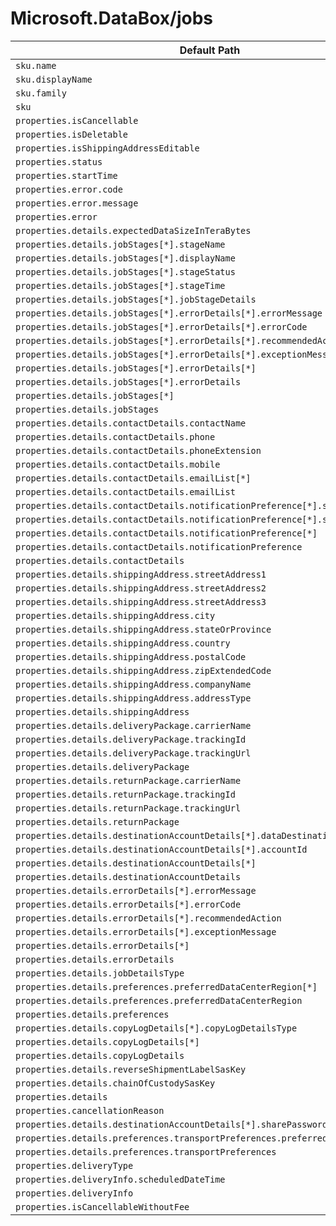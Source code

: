 # Microsoft.DataBox/jobs

| Default Path | Alias |
|---|---|
| `sku.name` | `Microsoft.Databox/jobs/sku.name` |
| `sku.displayName` | `Microsoft.Databox/jobs/sku.displayName` |
| `sku.family` | `Microsoft.Databox/jobs/sku.family` |
| `sku` | `Microsoft.Databox/jobs/sku` |
| `properties.isCancellable` | `Microsoft.Databox/jobs/isCancellable` |
| `properties.isDeletable` | `Microsoft.Databox/jobs/isDeletable` |
| `properties.isShippingAddressEditable` | `Microsoft.Databox/jobs/isShippingAddressEditable` |
| `properties.status` | `Microsoft.Databox/jobs/status` |
| `properties.startTime` | `Microsoft.Databox/jobs/startTime` |
| `properties.error.code` | `Microsoft.Databox/jobs/error.code` |
| `properties.error.message` | `Microsoft.Databox/jobs/error.message` |
| `properties.error` | `Microsoft.Databox/jobs/error` |
| `properties.details.expectedDataSizeInTeraBytes` | `Microsoft.Databox/jobs/details.expectedDataSizeInTeraBytes` |
| `properties.details.jobStages[*].stageName` | `Microsoft.Databox/jobs/details.jobStages[*].stageName` |
| `properties.details.jobStages[*].displayName` | `Microsoft.Databox/jobs/details.jobStages[*].displayName` |
| `properties.details.jobStages[*].stageStatus` | `Microsoft.Databox/jobs/details.jobStages[*].stageStatus` |
| `properties.details.jobStages[*].stageTime` | `Microsoft.Databox/jobs/details.jobStages[*].stageTime` |
| `properties.details.jobStages[*].jobStageDetails` | `Microsoft.Databox/jobs/details.jobStages[*].jobStageDetails` |
| `properties.details.jobStages[*].errorDetails[*].errorMessage` | `Microsoft.Databox/jobs/details.jobStages[*].errorDetails[*].errorMessage` |
| `properties.details.jobStages[*].errorDetails[*].errorCode` | `Microsoft.Databox/jobs/details.jobStages[*].errorDetails[*].errorCode` |
| `properties.details.jobStages[*].errorDetails[*].recommendedAction` | `Microsoft.Databox/jobs/details.jobStages[*].errorDetails[*].recommendedAction` |
| `properties.details.jobStages[*].errorDetails[*].exceptionMessage` | `Microsoft.Databox/jobs/details.jobStages[*].errorDetails[*].exceptionMessage` |
| `properties.details.jobStages[*].errorDetails[*]` | `Microsoft.Databox/jobs/details.jobStages[*].errorDetails[*]` |
| `properties.details.jobStages[*].errorDetails` | `Microsoft.Databox/jobs/details.jobStages[*].errorDetails` |
| `properties.details.jobStages[*]` | `Microsoft.Databox/jobs/details.jobStages[*]` |
| `properties.details.jobStages` | `Microsoft.Databox/jobs/details.jobStages` |
| `properties.details.contactDetails.contactName` | `Microsoft.Databox/jobs/details.contactDetails.contactName` |
| `properties.details.contactDetails.phone` | `Microsoft.Databox/jobs/details.contactDetails.phone` |
| `properties.details.contactDetails.phoneExtension` | `Microsoft.Databox/jobs/details.contactDetails.phoneExtension` |
| `properties.details.contactDetails.mobile` | `Microsoft.Databox/jobs/details.contactDetails.mobile` |
| `properties.details.contactDetails.emailList[*]` | `Microsoft.Databox/jobs/details.contactDetails.emailList[*]` |
| `properties.details.contactDetails.emailList` | `Microsoft.Databox/jobs/details.contactDetails.emailList` |
| `properties.details.contactDetails.notificationPreference[*].stageName` | `Microsoft.Databox/jobs/details.contactDetails.notificationPreference[*].stageName` |
| `properties.details.contactDetails.notificationPreference[*].sendNotification` | `Microsoft.Databox/jobs/details.contactDetails.notificationPreference[*].sendNotification` |
| `properties.details.contactDetails.notificationPreference[*]` | `Microsoft.Databox/jobs/details.contactDetails.notificationPreference[*]` |
| `properties.details.contactDetails.notificationPreference` | `Microsoft.Databox/jobs/details.contactDetails.notificationPreference` |
| `properties.details.contactDetails` | `Microsoft.Databox/jobs/details.contactDetails` |
| `properties.details.shippingAddress.streetAddress1` | `Microsoft.Databox/jobs/details.shippingAddress.streetAddress1` |
| `properties.details.shippingAddress.streetAddress2` | `Microsoft.Databox/jobs/details.shippingAddress.streetAddress2` |
| `properties.details.shippingAddress.streetAddress3` | `Microsoft.Databox/jobs/details.shippingAddress.streetAddress3` |
| `properties.details.shippingAddress.city` | `Microsoft.Databox/jobs/details.shippingAddress.city` |
| `properties.details.shippingAddress.stateOrProvince` | `Microsoft.Databox/jobs/details.shippingAddress.stateOrProvince` |
| `properties.details.shippingAddress.country` | `Microsoft.Databox/jobs/details.shippingAddress.country` |
| `properties.details.shippingAddress.postalCode` | `Microsoft.Databox/jobs/details.shippingAddress.postalCode` |
| `properties.details.shippingAddress.zipExtendedCode` | `Microsoft.Databox/jobs/details.shippingAddress.zipExtendedCode` |
| `properties.details.shippingAddress.companyName` | `Microsoft.Databox/jobs/details.shippingAddress.companyName` |
| `properties.details.shippingAddress.addressType` | `Microsoft.Databox/jobs/details.shippingAddress.addressType` |
| `properties.details.shippingAddress` | `Microsoft.Databox/jobs/details.shippingAddress` |
| `properties.details.deliveryPackage.carrierName` | `Microsoft.Databox/jobs/details.deliveryPackage.carrierName` |
| `properties.details.deliveryPackage.trackingId` | `Microsoft.Databox/jobs/details.deliveryPackage.trackingId` |
| `properties.details.deliveryPackage.trackingUrl` | `Microsoft.Databox/jobs/details.deliveryPackage.trackingUrl` |
| `properties.details.deliveryPackage` | `Microsoft.Databox/jobs/details.deliveryPackage` |
| `properties.details.returnPackage.carrierName` | `Microsoft.Databox/jobs/details.returnPackage.carrierName` |
| `properties.details.returnPackage.trackingId` | `Microsoft.Databox/jobs/details.returnPackage.trackingId` |
| `properties.details.returnPackage.trackingUrl` | `Microsoft.Databox/jobs/details.returnPackage.trackingUrl` |
| `properties.details.returnPackage` | `Microsoft.Databox/jobs/details.returnPackage` |
| `properties.details.destinationAccountDetails[*].dataDestinationType` | `Microsoft.Databox/jobs/details.destinationAccountDetails[*].dataDestinationType` |
| `properties.details.destinationAccountDetails[*].accountId` | `Microsoft.Databox/jobs/details.destinationAccountDetails[*].accountId` |
| `properties.details.destinationAccountDetails[*]` | `Microsoft.Databox/jobs/details.destinationAccountDetails[*]` |
| `properties.details.destinationAccountDetails` | `Microsoft.Databox/jobs/details.destinationAccountDetails` |
| `properties.details.errorDetails[*].errorMessage` | `Microsoft.Databox/jobs/details.errorDetails[*].errorMessage` |
| `properties.details.errorDetails[*].errorCode` | `Microsoft.Databox/jobs/details.errorDetails[*].errorCode` |
| `properties.details.errorDetails[*].recommendedAction` | `Microsoft.Databox/jobs/details.errorDetails[*].recommendedAction` |
| `properties.details.errorDetails[*].exceptionMessage` | `Microsoft.Databox/jobs/details.errorDetails[*].exceptionMessage` |
| `properties.details.errorDetails[*]` | `Microsoft.Databox/jobs/details.errorDetails[*]` |
| `properties.details.errorDetails` | `Microsoft.Databox/jobs/details.errorDetails` |
| `properties.details.jobDetailsType` | `Microsoft.Databox/jobs/details.jobDetailsType` |
| `properties.details.preferences.preferredDataCenterRegion[*]` | `Microsoft.Databox/jobs/details.preferences.preferredDataCenterRegion[*]` |
| `properties.details.preferences.preferredDataCenterRegion` | `Microsoft.Databox/jobs/details.preferences.preferredDataCenterRegion` |
| `properties.details.preferences` | `Microsoft.Databox/jobs/details.preferences` |
| `properties.details.copyLogDetails[*].copyLogDetailsType` | `Microsoft.Databox/jobs/details.copyLogDetails[*].copyLogDetailsType` |
| `properties.details.copyLogDetails[*]` | `Microsoft.Databox/jobs/details.copyLogDetails[*]` |
| `properties.details.copyLogDetails` | `Microsoft.Databox/jobs/details.copyLogDetails` |
| `properties.details.reverseShipmentLabelSasKey` | `Microsoft.Databox/jobs/details.reverseShipmentLabelSasKey` |
| `properties.details.chainOfCustodySasKey` | `Microsoft.Databox/jobs/details.chainOfCustodySasKey` |
| `properties.details` | `Microsoft.Databox/jobs/details` |
| `properties.cancellationReason` | `Microsoft.Databox/jobs/cancellationReason` |
| `properties.details.destinationAccountDetails[*].sharePassword` | `Microsoft.Databox/jobs/details.destinationAccountDetails[*].sharePassword` |
| `properties.details.preferences.transportPreferences.preferredShipmentType` | `Microsoft.Databox/jobs/details.preferences.transportPreferences.preferredShipmentType` |
| `properties.details.preferences.transportPreferences` | `Microsoft.Databox/jobs/details.preferences.transportPreferences` |
| `properties.deliveryType` | `Microsoft.Databox/jobs/deliveryType` |
| `properties.deliveryInfo.scheduledDateTime` | `Microsoft.Databox/jobs/deliveryInfo.scheduledDateTime` |
| `properties.deliveryInfo` | `Microsoft.Databox/jobs/deliveryInfo` |
| `properties.isCancellableWithoutFee` | `Microsoft.Databox/jobs/isCancellableWithoutFee` |

